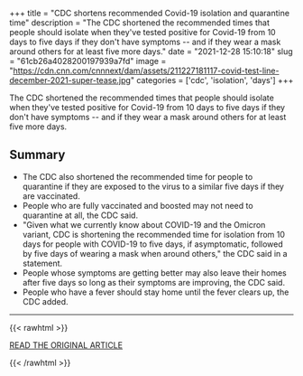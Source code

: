 +++
title = "CDC shortens recommended Covid-19 isolation and quarantine time"
description = "The CDC shortened the recommended times that people should isolate when they've tested positive for Covid-19 from 10 days to five days if they don't have symptoms -- and if they wear a mask around others for at least five more days."
date = "2021-12-28 15:10:18"
slug = "61cb26a4028200197939a7fd"
image = "https://cdn.cnn.com/cnnnext/dam/assets/211227181117-covid-test-line-december-2021-super-tease.jpg"
categories = ['cdc', 'isolation', 'days']
+++

The CDC shortened the recommended times that people should isolate when they've tested positive for Covid-19 from 10 days to five days if they don't have symptoms -- and if they wear a mask around others for at least five more days.

## Summary

- The CDC also shortened the recommended time for people to quarantine if they are exposed to the virus to a similar five days if they are vaccinated.
- People who are fully vaccinated and boosted may not need to quarantine at all, the CDC said.
- "Given what we currently know about COVID-19 and the Omicron variant, CDC is shortening the recommended time for isolation from 10 days for people with COVID-19 to five days, if asymptomatic, followed by five days of wearing a mask when around others," the CDC said in a statement.
- People whose symptoms are getting better may also leave their homes after five days so long as their symptoms are improving, the CDC said.
- People who have a fever should stay home until the fever clears up, the CDC added.

---

{{< rawhtml >}}
  <p class="article-category">
    <a target="_blank" href="https://www.cnn.com/2021/12/27/health/cdc-covid-quarantine-isolation-shortened-recommendation/index.html">READ THE ORIGINAL ARTICLE</a>
  </p>
{{< /rawhtml >}}
